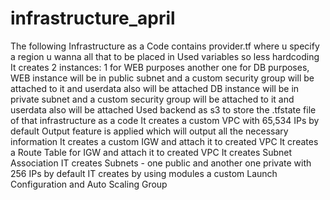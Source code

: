 # infrastructure_april
The following Infrastructure as a Code contains provider.tf where u specify a region u wanna all that to be placed in
Used variables so less hardcoding
It creates 2 instances: 1 for WEB purposes another one for DB purposes, WEB instance will be in public subnet and a custom security group will be attached to it and userdata also will be attached
DB instance will be in private subnet and a custom security group will be attached to it and userdata also will be attached
Used backend as s3 to store the .tfstate file of that infrastructure as a code 
It creates a custom VPC with 65,534 IPs by default
Output feature is applied which will output all the necessary information
It creates a custom IGW and attach it to created VPC 
It creates a Route Table for IGW and attach it to created VPC 
It creates Subnet Association
IT creates Subnets - one public and another one private with 256 IPs by default 
IT creates by using modules a custom Launch Configuration and Auto Scaling Group
